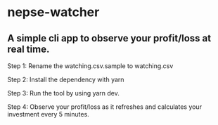 # nepse-watcher
 
## A simple cli app to observe your profit/loss at real time.

Step 1: Rename the watching.csv.sample to watching.csv  

Step 2: Install the dependency with yarn  

Step 3: Run the tool by using yarn dev.  

Step 4: Observe your profit/loss as it refreshes and calculates your investment every 5 minutes.  


